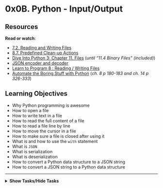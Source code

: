 # 0x0B. Python - Input/Output

## Resources

<p><strong>Read or watch</strong>:</p>

<ul>
<li><a href="https://docs.python.org/3/tutorial/inputoutput.html#reading-and-writing-files" title="7.2. Reading and Writing Files" target="_blank">7.2. Reading and Writing Files</a> </li>
<li><a href="https://docs.python.org/3/tutorial/errors.html#predefined-clean-up-actions" title="8.7. Predefined Clean-up Actions" target="_blank">8.7. Predefined Clean-up Actions</a> </li>
<li><a href="https://histo.ucsf.edu/BMS270/diveintopython3-r802.pdf" title="Dive Into Python 3: Chapter 11. Files" target="_blank">Dive Into Python 3: Chapter 11. Files</a> (<em>until &ldquo;11.4 Binary Files&rdquo; (included)</em>)</li>
<li><a href="https://docs.python.org/3/library/json.html" title="JSON encoder and decoder" target="_blank">JSON encoder and decoder</a> </li>
<li><a href="https://www.youtube.com/watch?v=EukxMIsNeqU" title="Learn to Program 8 : Reading / Writing Files" target="_blank">Learn to Program 8 : Reading / Writing Files</a> </li>
<li><a href="https://automatetheboringstuff.com/" title="Automate the Boring Stuff with Python" target="_blank">Automate the Boring Stuff with Python</a> (<em>ch. 8 p 180-183 and ch. 14 p 326-333</em>)</li>
</ul>

## Learning Objectives

<ul>
<li>Why Python programming is awesome</li>
<li>How to open a file</li>
<li>How to write text in a file</li>
<li>How to read the full content of a file </li>
<li>How to read a file line by line</li>
<li>How to move the cursor in a file</li>
<li>How to make sure a file is closed after using it</li>
<li>What is and how to use the <code>with</code> statement</li>
<li>What is <code>JSON</code></li>
<li>What is serialization</li>
<li>What is deserialization</li>
<li>How to convert a Python data structure to a JSON string </li>
<li>How to convert a JSON string to a Python data structure</li>
</ul>

---

<details>
<summary><strong>Show Tasks/Hide Tasks</strong></summary><br>


## TASKS

### 0. Read file
  
<p>Write a function that reads a text file (<code>UTF8</code>) and prints it to stdout:</p>

<ul>
<li>Prototype: <code>def read_file(filename=&quot;&quot;):</code></li>
<li>You must use the <code>with</code> statement</li>
<li>You don&rsquo;t need to manage <code>file permission</code> or <code>file doesn&#39;t exist</code> exceptions.</li>
<li>You are not allowed to import any module</li>
</ul>

<pre><code>guillaume@ubuntu:~/0x0B$ cat 0-main.py
#!/usr/bin/python3
read_file = __import__(&#39;0-read_file&#39;).read_file

read_file(&quot;my_file_0.txt&quot;)

guillaume@ubuntu:~/0x0B$ cat my_file_0.txt
We offer a truly innovative approach to education:
focus on building reliable applications and scalable systems, take on real-world challenges, collaborate with your peers. 

A school every software engineer would have dreamt of!
guillaume@ubuntu:~/0x0B$ ./0-main.py
We offer a truly innovative approach to education:
focus on building reliable applications and scalable systems, take on real-world challenges, collaborate with your peers. 

A school every software engineer would have dreamt of!
guillaume@ubuntu:~/0x0B$ 
</code></pre>

<p><strong>No test cases needed</strong></p>

  </div>

[(answer)](./0-read_file.py)

---


### 1. Write to a file
    
  
<p>Write a function that writes a string to a text file (<code>UTF8</code>) and returns the number of characters written:</p>

<ul>
<li>Prototype: <code>def write_file(filename=&quot;&quot;, text=&quot;&quot;):</code></li>
<li>You must use the <code>with</code> statement</li>
<li>You don&rsquo;t need to manage file permission exceptions.</li>
<li>Your function should create the file if doesn&rsquo;t exist.</li>
<li>Your function should overwrite the content of the file if it already exists.</li>
<li>You are not allowed to import any module</li>
</ul>

<pre><code>guillaume@ubuntu:~/0x0B$ cat 1-main.py
#!/usr/bin/python3
write_file = __import__(&#39;1-write_file&#39;).write_file

nb_characters = write_file(&quot;my_first_file.txt&quot;, &quot;This School is so cool!\n&quot;)
print(nb_characters)

guillaume@ubuntu:~/0x0B$ ./1-main.py
29
guillaume@ubuntu:~/0x0B$ cat my_first_file.txt
This School is so cool!
guillaume@ubuntu:~/0x0B$ 
</code></pre>

<p><strong>No test cases needed</strong></p>

  </div>

[(answer)](./1-write_file.py)

---

### 2. Append to a file
    
<p>Write a function that appends a string at the end of a text file (<code>UTF8</code>) and returns the number of characters added:</p>

<ul>
<li>Prototype: <code>def append_write(filename=&quot;&quot;, text=&quot;&quot;):</code></li>
<li>If the file doesn&rsquo;t exist, it should be created</li>
<li>You must use the <code>with</code> statement</li>
<li>You don&rsquo;t need to manage <code>file permission</code> or <code>file doesn&#39;t exist</code> exceptions.</li>
<li>You are not allowed to import any module</li>
</ul>

<pre><code>guillaume@ubuntu:~/0x0B$ cat 2-main.py
#!/usr/bin/python3
append_write = __import__(&#39;2-append_write&#39;).append_write

nb_characters_added = append_write(&quot;file_append.txt&quot;, &quot;This School is so cool!\n&quot;)
print(nb_characters_added)

guillaume@ubuntu:~/0x0B$ cat file_append.txt
cat: file_append.txt: No such file or directory
guillaume@ubuntu:~/0x0B$ ./2-main.py
29
guillaume@ubuntu:~/0x0B$ cat file_append.txt
This School is so cool!
guillaume@ubuntu:~/0x0B$ ./2-main.py
29
guillaume@ubuntu:~/0x0B$ cat file_append.txt
This School is so cool!
This School is so cool!
guillaume@ubuntu:~/0x0B$ 
</code></pre>

<p><strong>No test cases needed</strong></p>

  </div>


[(answer)](./2-append_write.py)

---

### 3. To JSON string
    
<p>Write a function that returns the JSON representation of an object (string):</p>

<ul>
<li>Prototype: <code>def to_json_string(my_obj):</code></li>
<li>You don&rsquo;t need to manage exceptions if the object can&rsquo;t be serialized.</li>
</ul>

<pre><code>guillaume@ubuntu:~/0x0B$ cat 3-main.py
#!/usr/bin/python3
to_json_string = __import__(&#39;3-to_json_string&#39;).to_json_string

my_list = [1, 2, 3]
s_my_list = to_json_string(my_list)
print(s_my_list)
print(type(s_my_list))

my_dict = { 
    &#39;id&#39;: 12,
    &#39;name&#39;: &quot;John&quot;,
    &#39;places&#39;: [ &quot;San Francisco&quot;, &quot;Tokyo&quot; ],
    &#39;is_active&#39;: True,
    &#39;info&#39;: {
        &#39;age&#39;: 36,
        &#39;average&#39;: 3.14
    }
}
s_my_dict = to_json_string(my_dict)
print(s_my_dict)
print(type(s_my_dict))

try:
    my_set = { 132, 3 }
    s_my_set = to_json_string(my_set)
    print(s_my_set)
    print(type(s_my_set))
except Exception as e:
    print(&quot;[{}] {}&quot;.format(e.__class__.__name__, e))

guillaume@ubuntu:~/0x0B$ ./3-main.py
[1, 2, 3]
&lt;class &#39;str&#39;&gt;
{&quot;id&quot;: 12, &quot;is_active&quot;: true, &quot;name&quot;: &quot;John&quot;, &quot;info&quot;: {&quot;average&quot;: 3.14, &quot;age&quot;: 36}, &quot;places&quot;: [&quot;San Francisco&quot;, &quot;Tokyo&quot;]}
&lt;class &#39;str&#39;&gt;
[TypeError] {3, 132} is not JSON serializable
guillaume@ubuntu:~/0x0B$ 
</code></pre>

<p><strong>No test cases needed</strong></p>

  </div>

[(answer)](./3-to_json_string.py)

---

### 4. From JSON string to Object
   
<p>Write a function that returns an object (Python data structure) represented by a JSON string:</p>

<ul>
<li>Prototype: <code>def from_json_string(my_str):</code></li>
<li>You don&rsquo;t need to manage exceptions if the JSON string doesn&rsquo;t represent an object.</li>
</ul>

<pre><code>guillaume@ubuntu:~/0x0B$ cat 4-main.py
#!/usr/bin/python3
from_json_string = __import__(&#39;4-from_json_string&#39;).from_json_string

s_my_list = &quot;[1, 2, 3]&quot;
my_list = from_json_string(s_my_list)
print(my_list)
print(type(my_list))

s_my_dict = &quot;&quot;&quot;
{&quot;is_active&quot;: true, &quot;info&quot;: {&quot;age&quot;: 36, &quot;average&quot;: 3.14}, 
&quot;id&quot;: 12, &quot;name&quot;: &quot;John&quot;, &quot;places&quot;: [&quot;San Francisco&quot;, &quot;Tokyo&quot;]}
&quot;&quot;&quot;
my_dict = from_json_string(s_my_dict)
print(my_dict)
print(type(my_dict))

try:
    s_my_dict = &quot;&quot;&quot;
    {&quot;is_active&quot;: true, 12 }
    &quot;&quot;&quot;
    my_dict = from_json_string(s_my_dict)
    print(my_dict)
    print(type(my_dict))
except Exception as e:
    print(&quot;[{}] {}&quot;.format(e.__class__.__name__, e))

guillaume@ubuntu:~/0x0B$ ./4-main.py
[1, 2, 3]
&lt;class &#39;list&#39;&gt;
{&#39;id&#39;: 12, &#39;is_active&#39;: True, &#39;name&#39;: &#39;John&#39;, &#39;info&#39;: {&#39;age&#39;: 36, &#39;average&#39;: 3.14}, &#39;places&#39;: [&#39;San Francisco&#39;, &#39;Tokyo&#39;]}
&lt;class &#39;dict&#39;&gt;
[ValueError] Expecting property name enclosed in double quotes: line 2 column 25 (char 25)
guillaume@ubuntu:~/0x0B$ 
</code></pre>

<p><strong>No test cases needed</strong></p>

  </div>

[(answer)](./4-from_json_string.py)

---

### 5. Save Object to a file
    
<p>Write a function that writes an Object to a text file, using a JSON representation:</p>

<ul>
<li>Prototype: <code>def save_to_json_file(my_obj, filename):</code></li>
<li>You must use the <code>with</code> statement</li>
<li>You don&rsquo;t need to manage exceptions if the object can&rsquo;t be serialized.</li>
<li>You don&rsquo;t need to manage file permission exceptions.</li>
</ul>

<pre><code>guillaume@ubuntu:~/0x0B$ cat 5-main.py
#!/usr/bin/python3
save_to_json_file = __import__(&#39;5-save_to_json_file&#39;).save_to_json_file

filename = &quot;my_list.json&quot;
my_list = [1, 2, 3]
save_to_json_file(my_list, filename)

filename = &quot;my_dict.json&quot;
my_dict = { 
    &#39;id&#39;: 12,
    &#39;name&#39;: &quot;John&quot;,
    &#39;places&#39;: [ &quot;San Francisco&quot;, &quot;Tokyo&quot; ],
    &#39;is_active&#39;: True,
    &#39;info&#39;: {
        &#39;age&#39;: 36,
        &#39;average&#39;: 3.14
    }
}
save_to_json_file(my_dict, filename)

try:
    filename = &quot;my_set.json&quot;
    my_set = { 132, 3 }
    save_to_json_file(my_set, filename)
except Exception as e:
    print(&quot;[{}] {}&quot;.format(e.__class__.__name__, e))

guillaume@ubuntu:~/0x0B$ ./5-main.py
[TypeError] {3, 132} is not JSON serializable
guillaume@ubuntu:~/0x0B$ cat my_list.json ; echo &quot;&quot;
[1, 2, 3]
guillaume@ubuntu:~/0x0B$ cat my_dict.json ; echo &quot;&quot;
{&quot;name&quot;: &quot;John&quot;, &quot;places&quot;: [&quot;San Francisco&quot;, &quot;Tokyo&quot;], &quot;id&quot;: 12, &quot;info&quot;: {&quot;average&quot;: 3.14, &quot;age&quot;: 36}, &quot;is_active&quot;: true}
guillaume@ubuntu:~/0x0B$ cat my_set.json ; echo &quot;&quot;

guillaume@ubuntu:~/0x0B$ 
</code></pre>

<p><strong>No test cases needed</strong></p>

  </div>

[(answer)](./5-save_to_json_file.py)

---

### 6. Create object from a JSON file
    
<p>Write a function that creates an Object from a &ldquo;JSON file&rdquo;:</p>

<ul>
<li>Prototype: <code>def load_from_json_file(filename):</code></li>
<li>You must use the <code>with</code> statement</li>
<li>You don&rsquo;t need to manage exceptions if the JSON string doesn&rsquo;t represent an object.</li>
<li>You don&rsquo;t need to manage file permissions / exceptions.</li>
</ul>

<pre><code>guillaume@ubuntu:~/0x0B$ cat my_fake.json
{&quot;is_active&quot;: true, 12 }
guillaume@ubuntu:~/0x0B$ cat 6-main.py
#!/usr/bin/python3
load_from_json_file = __import__(&#39;6-load_from_json_file&#39;).load_from_json_file

filename = &quot;my_list.json&quot;
my_list = load_from_json_file(filename)
print(my_list)
print(type(my_list))

filename = &quot;my_dict.json&quot;
my_dict = load_from_json_file(filename)
print(my_dict)
print(type(my_dict))

try:
    filename = &quot;my_set_doesnt_exist.json&quot;
    my_set = load_from_json_file(filename)
    print(my_set)
    print(type(my_set))
except Exception as e:
    print(&quot;[{}] {}&quot;.format(e.__class__.__name__, e))

try:
    filename = &quot;my_fake.json&quot;
    my_fake = load_from_json_file(filename)
    print(my_fake)
    print(type(my_fake))
except Exception as e:
    print(&quot;[{}] {}&quot;.format(e.__class__.__name__, e))

guillaume@ubuntu:~/0x0B$ cat my_list.json ; echo &quot;&quot;
[1, 2, 3]
guillaume@ubuntu:~/0x0B$ cat my_dict.json ; echo &quot;&quot;
{&quot;name&quot;: &quot;John&quot;, &quot;places&quot;: [&quot;San Francisco&quot;, &quot;Tokyo&quot;], &quot;id&quot;: 12, &quot;info&quot;: {&quot;average&quot;: 3.14, &quot;age&quot;: 36}, &quot;is_active&quot;: true}
guillaume@ubuntu:~/0x0B$ cat my_fake.json ; echo &quot;&quot;
{&quot;is_active&quot;: true, 12 }
guillaume@ubuntu:~/0x0B$ ./6-main.py
[1, 2, 3]
&lt;class &#39;list&#39;&gt;
{&#39;name&#39;: &#39;John&#39;, &#39;info&#39;: {&#39;age&#39;: 36, &#39;average&#39;: 3.14}, &#39;id&#39;: 12, &#39;places&#39;: [&#39;San Francisco&#39;, &#39;Tokyo&#39;], &#39;is_active&#39;: True}
&lt;class &#39;dict&#39;&gt;
[FileNotFoundError] [Errno 2] No such file or directory: &#39;my_set_doesnt_exist.json&#39;
[ValueError] Expecting property name enclosed in double quotes: line 1 column 21 (char 20)
guillaume@ubuntu:~/0x0B$ 
</code></pre>

<p><strong>No test cases needed</strong></p>

  </div>

  [(answer)](/6-load_from_json_file.py)

---

### 7. Load, add, save
   
<p>Write a script that adds all arguments to a Python list, and then save them to a file:</p>

<ul>
<li>You must use your function <code>save_to_json_file</code> from <code>5-save_to_json_file.py</code></li>
<li>You must use your function <code>load_from_json_file</code> from <code>6-load_from_json_file.py</code></li>
<li>The list must be saved as a JSON representation in a file named <code>add_item.json</code></li>
<li>If the file doesn&rsquo;t exist, it should be created</li>
<li>You don&rsquo;t need to manage file permissions / exceptions.</li>
</ul>

<pre><code>guillaume@ubuntu:~/0x0B$ cat add_item.json
cat: add_item.json: No such file or directory
guillaume@ubuntu:~/0x0B$ ./7-add_item.py
guillaume@ubuntu:~/0x0B$ cat add_item.json ; echo &quot;&quot;
[]
guillaume@ubuntu:~/0x0B$ ./7-add_item.py Best School
guillaume@ubuntu:~/0x0B$ cat add_item.json ; echo &quot;&quot;
[&quot;Best&quot;, &quot;School&quot;]
guillaume@ubuntu:~/0x0B$ ./7-add_item.py 89 Python C
guillaume@ubuntu:~/0x0B$ cat add_item.json ; echo &quot;&quot;
[&quot;Best&quot;, &quot;School&quot;, &quot;89&quot;, &quot;Python&quot;, &quot;C&quot;]
guillaume@ubuntu:~/0x0B$ 
</code></pre>

<p><strong>No test cases needed</strong></p>

  </div>

  [(answer)](/7-add_item.py)

---

### 8. Class to JSON
    
<p>Write a function that returns the dictionary description with simple data structure (list, dictionary, string, integer and boolean) for JSON serialization of an object:</p>

<ul>
<li>Prototype: <code>def class_to_json(obj):</code></li>
<li><code>obj</code> is an instance of a Class</li>
<li>All attributes of the <code>obj</code> Class are serializable: list, dictionary, string, integer and boolean</li>
<li>You are not allowed to import any module</li>
</ul>

<pre><code>guillaume@ubuntu:~/0x0B$ cat 8-my_class.py 
#!/usr/bin/python3
&quot;&quot;&quot; My class module
&quot;&quot;&quot;

class MyClass:
    &quot;&quot;&quot; My class
    &quot;&quot;&quot;

    def __init__(self, name):
        self.name = name
        self.number = 0

    def __str__(self):
        return &quot;[MyClass] {} - {:d}&quot;.format(self.name, self.number)

guillaume@ubuntu:~/0x0B$ cat 8-main.py 
#!/usr/bin/python3
MyClass = __import__(&#39;8-my_class&#39;).MyClass
class_to_json = __import__(&#39;8-class_to_json&#39;).class_to_json

m = MyClass(&quot;John&quot;)
m.number = 89
print(type(m))
print(m)

mj = class_to_json(m)
print(type(mj))
print(mj)

guillaume@ubuntu:~/0x0B$ ./8-main.py 
&lt;class &#39;8-my_class.MyClass&#39;&gt;
[MyClass] John - 89
&lt;class &#39;dict&#39;&gt;
{&#39;name&#39;: &#39;John&#39;, &#39;number&#39;: 89}
guillaume@ubuntu:~/0x0B$ 
guillaume@ubuntu:~/0x0B$ cat 8-my_class_2.py 
#!/usr/bin/python3
&quot;&quot;&quot; My class module
&quot;&quot;&quot;

class MyClass:
    &quot;&quot;&quot; My class
    &quot;&quot;&quot;

    score = 0

    def __init__(self, name, number = 4):
        self.__name = name
        self.number = number
        self.is_team_red = (self.number % 2) == 0

    def win(self):
        self.score += 1

    def lose(self):
        self.score -= 1

    def __str__(self):
        return &quot;[MyClass] {} - {:d} =&gt; {:d}&quot;.format(self.__name, self.number, self.score)

guillaume@ubuntu:~/0x0B$ cat 8-main_2.py 
#!/usr/bin/python3
MyClass = __import__(&#39;8-my_class_2&#39;).MyClass
class_to_json = __import__(&#39;8-class_to_json&#39;).class_to_json

m = MyClass(&quot;John&quot;)
m.win()
print(type(m))
print(m)

mj = class_to_json(m)
print(type(mj))
print(mj)

guillaume@ubuntu:~/0x0B$ ./8-main_2.py 
&lt;class &#39;8-my_class_2.MyClass&#39;&gt;
[MyClass] John - 4 =&gt; 1
&lt;class &#39;dict&#39;&gt;
{&#39;number&#39;: 4, &#39;_MyClass__name&#39;: &#39;John&#39;, &#39;is_team_red&#39;: True, &#39;score&#39;: 1}
guillaume@ubuntu:~/0x0B$
</code></pre>

<p><strong>No test cases needed</strong></p>

  </div>

[(answer)](./8-class_to_json.py)

---

### 9. Student to JSON
    
<p>Write a class <code>Student</code> that defines a student by:</p>

<ul>
<li>Public instance attributes: 

<ul>
<li><code>first_name</code></li>
<li><code>last_name</code></li>
<li><code>age</code></li>
</ul></li>
<li>Instantiation with <code>first_name</code>, <code>last_name</code> and <code>age</code>: <code>def __init__(self, first_name, last_name, age):</code></li>
<li>Public method <code>def to_json(self):</code> that retrieves a dictionary representation of a <code>Student</code> instance (same as <code>8-class_to_json.py</code>)</li>
<li>You are not allowed to import any module</li>
</ul>

<pre><code>guillaume@ubuntu:~/0x0B$ cat 9-main.py 
#!/usr/bin/python3
Student = __import__(&#39;9-student&#39;).Student

students = [Student(&quot;John&quot;, &quot;Doe&quot;, 23), Student(&quot;Bob&quot;, &quot;Dylan&quot;, 27)]

for student in students:
    j_student = student.to_json()
    print(type(j_student))
    print(j_student[&#39;first_name&#39;])
    print(type(j_student[&#39;first_name&#39;]))
    print(j_student[&#39;age&#39;])
    print(type(j_student[&#39;age&#39;]))

guillaume@ubuntu:~/0x0B$ ./9-main.py 
&lt;class &#39;dict&#39;&gt;
John
&lt;class &#39;str&#39;&gt;
23
&lt;class &#39;int&#39;&gt;
&lt;class &#39;dict&#39;&gt;
Bob
&lt;class &#39;str&#39;&gt;
27
&lt;class &#39;int&#39;&gt;
guillaume@ubuntu:~/0x0B$ 
</code></pre>

<p><strong>No test cases needed</strong></p>

  </div>

[(answer)](./9-student.py)

---

### 10. Student to JSON with filter
   
<p>Write a class <code>Student</code> that defines a student by: (based on <code>9-student.py</code>)</p>

<ul>
<li>Public instance attributes: 

<ul>
<li><code>first_name</code></li>
<li><code>last_name</code></li>
<li><code>age</code></li>
</ul></li>
<li>Instantiation with <code>first_name</code>, <code>last_name</code> and <code>age</code>: <code>def __init__(self, first_name, last_name, age):</code></li>
<li>Public method <code>def to_json(self, attrs=None):</code> that retrieves a dictionary representation of a <code>Student</code> instance (same as <code>8-class_to_json.py</code>):

<ul>
<li>If <code>attrs</code> is a list of strings, only attribute names contained in this list must be retrieved. </li>
<li>Otherwise, all attributes must be retrieved</li>
</ul></li>
<li>You are not allowed to import any module</li>
</ul>

<pre><code>guillaume@ubuntu:~/0x0B$ cat 10-main.py 
#!/usr/bin/python3
Student = __import__(&#39;10-student&#39;).Student

student_1 = Student(&quot;John&quot;, &quot;Doe&quot;, 23)
student_2 = Student(&quot;Bob&quot;, &quot;Dylan&quot;, 27)

j_student_1 = student_1.to_json()
j_student_2 = student_2.to_json([&#39;first_name&#39;, &#39;age&#39;])
j_student_3 = student_2.to_json([&#39;middle_name&#39;, &#39;age&#39;])

print(j_student_1)
print(j_student_2)
print(j_student_3)

guillaume@ubuntu:~/0x0B$ ./10-main.py 
{&#39;age&#39;: 23, &#39;last_name&#39;: &#39;Doe&#39;, &#39;first_name&#39;: &#39;John&#39;}
{&#39;age&#39;: 27, &#39;first_name&#39;: &#39;Bob&#39;}
{&#39;age&#39;: 27}
guillaume@ubuntu:~/0x0B$
</code></pre>

<p><strong>No test cases needed</strong></p>

  </div>

[(answer)](./10-student.py)

---

### 11. Student to disk and reload
    
<p>Write a class <code>Student</code> that defines a student by: (based on <code>10-student.py</code>)</p>

<ul>
<li>Public instance attributes: 

<ul>
<li><code>first_name</code></li>
<li><code>last_name</code></li>
<li><code>age</code></li>
</ul></li>
<li>Instantiation with <code>first_name</code>, <code>last_name</code> and <code>age</code>: <code>def __init__(self, first_name, last_name, age):</code></li>
<li>Public method <code>def to_json(self, attrs=None):</code> that retrieves a dictionary representation of a <code>Student</code> instance (same as <code>8-class_to_json.py</code>):

<ul>
<li>If <code>attrs</code> is a list of strings, only attributes name contain in this list must be retrieved. </li>
<li>Otherwise, all attributes must be retrieved</li>
</ul></li>
<li>Public method <code>def reload_from_json(self, json):</code> that replaces all attributes of the <code>Student</code> instance:

<ul>
<li>You can assume <code>json</code> will always be a dictionary</li>
<li>A dictionary key will be the public attribute name</li>
<li>A dictionary value will be the value of the public attribute</li>
</ul></li>
<li>You are not allowed to import any module</li>
</ul>

<p>Now, you have a simple implementation of a serialization and deserialization mechanism (concept of representation of an object to another format, without losing any information and allow us to rebuild an object based on this representation)</p>

<pre><code>guillaume@ubuntu:~/0x0B$ cat 11-main.py 
#!/usr/bin/python3
import os
import sys

Student = __import__(&#39;11-student&#39;).Student
read_file = __import__(&#39;0-read_file&#39;).read_file
save_to_json_file = __import__(&#39;5-save_to_json_file&#39;).save_to_json_file
load_from_json_file = __import__(&#39;6-load_from_json_file&#39;).load_from_json_file

path = sys.argv[1]

if os.path.exists(path):
    os.remove(path)

student_1 = Student(&quot;John&quot;, &quot;Doe&quot;, 23)
j_student_1 = student_1.to_json()
print(&quot;Initial student:&quot;)
print(student_1)
print(type(student_1))
print(type(j_student_1))
print(&quot;{} {} {}&quot;.format(student_1.first_name, student_1.last_name, student_1.age))


save_to_json_file(j_student_1, path)
read_file(path)
print(&quot;\nSaved to disk&quot;)


print(&quot;Fake student:&quot;)
new_student_1 = Student(&quot;Fake&quot;, &quot;Fake&quot;, 89)
print(new_student_1)
print(type(new_student_1))
print(&quot;{} {} {}&quot;.format(new_student_1.first_name, new_student_1.last_name, new_student_1.age))


print(&quot;Load dictionary from file:&quot;)
new_j_student_1 = load_from_json_file(path)

new_student_1.reload_from_json(j_student_1)
print(new_student_1)
print(type(new_student_1))
print(&quot;{} {} {}&quot;.format(new_student_1.first_name, new_student_1.last_name, new_student_1.age))

guillaume@ubuntu:~/0x0B$ ./11-main.py student.json
Initial student:
&lt;11-student.Student object at 0x7f832826eda0&gt;
&lt;class &#39;11-student.Student&#39;&gt;
&lt;class &#39;dict&#39;&gt;
John Doe 23
{&quot;last_name&quot;: &quot;Doe&quot;, &quot;first_name&quot;: &quot;John&quot;, &quot;age&quot;: 23}
Saved to disk
Fake student:
&lt;11-student.Student object at 0x7f832826edd8&gt;
&lt;class &#39;11-student.Student&#39;&gt;
Fake Fake 89
Load dictionary from file:
&lt;11-student.Student object at 0x7f832826edd8&gt;
&lt;class &#39;11-student.Student&#39;&gt;
John Doe 23
guillaume@ubuntu:~/0x0B$ cat student.json ; echo &quot;&quot;
{&quot;last_name&quot;: &quot;Doe&quot;, &quot;first_name&quot;: &quot;John&quot;, &quot;age&quot;: 23}
guillaume@ubuntu:~/0x0B$ 
</code></pre>

<p><strong>No test cases needed</strong></p>

  </div>

[(answer)](./11-student.py)

---

### 12. Pascal&#39;s Triangle
    
<p><strong>Technical interview preparation</strong>: </p>

<ul>
<li>You are not allowed to google anything</li>
<li>Whiteboard first</li>
</ul>

<p>Create a function <code>def pascal_triangle(n):</code> that returns a list of lists of integers representing the Pascal&rsquo;s triangle of <code>n</code>:</p>

<ul>
<li>Returns an empty list if <code>n &lt;= 0</code></li>
<li>You can assume <code>n</code> will be always an integer</li>
<li>You are not allowed to import any module</li>
</ul>

<pre><code>guillaume@ubuntu:~/0x0B$ cat 12-main.py
#!/usr/bin/python3
&quot;&quot;&quot;
12-main
&quot;&quot;&quot;
pascal_triangle = __import__(&#39;12-pascal_triangle&#39;).pascal_triangle

def print_triangle(triangle):
    &quot;&quot;&quot;
    Print the triangle
    &quot;&quot;&quot;
    for row in triangle:
        print(&quot;[{}]&quot;.format(&quot;,&quot;.join([str(x) for x in row])))


if __name__ == &quot;__main__&quot;:
    print_triangle(pascal_triangle(5))

guillaume@ubuntu:~/0x0B$ 
guillaume@ubuntu:~/0x0B$ ./12-main.py
[1]
[1,1]
[1,2,1]
[1,3,3,1]
[1,4,6,4,1]
guillaume@ubuntu:~/0x0B$ 
</code></pre>

  </div>

[(answer)](./12-pascal_triangle.py)

---

### 13. Search and update
   
<p>Write a function that inserts a line of text to a file, after each line containing a specific string (see example):</p>

<ul>
<li>Prototype: <code>def append_after(filename=&quot;&quot;, search_string=&quot;&quot;, new_string=&quot;&quot;):</code></li>
<li>You must use the <code>with</code> statement</li>
<li>You don&rsquo;t need to manage <code>file permission</code> or <code>file doesn&#39;t exist</code> exceptions.</li>
<li>You are not allowed to import any module</li>
</ul>

<pre><code>guillaume@ubuntu:~/0x0B$ cat 100-main.py
#!/usr/bin/python3
append_after = __import__(&#39;100-append_after&#39;).append_after

append_after(&quot;append_after_100.txt&quot;, &quot;Python&quot;, &quot;\&quot;C is fun!\&quot;\n&quot;)

guillaume@ubuntu:~/0x0B$ cat append_after_100.txt
At Holberton School,
Python is really important,
But it can be very hard if:
- You don&#39;t get all Pythonic tricks
- You don&#39;t have strong C knowledge.
guillaume@ubuntu:~/0x0B$ ./100-main.py
guillaume@ubuntu:~/0x0B$ cat append_after_100.txt
At School,
Python is really important,
&quot;C is fun!&quot;
But it can be very hard if:
- You don&#39;t get all Pythonic tricks
&quot;C is fun!&quot;
- You don&#39;t have strong C knowledge.
guillaume@ubuntu:~/0x0B$ ./100-main.py
guillaume@ubuntu:~/0x0B$ cat append_after_100.txt
At School,
Python is really important,
&quot;C is fun!&quot;
&quot;C is fun!&quot;
But it can be very hard if:
- You don&#39;t get all Pythonic tricks
&quot;C is fun!&quot;
&quot;C is fun!&quot;
- You don&#39;t have strong C knowledge.
guillaume@ubuntu:~/0x0B$ 
</code></pre>

<p><strong>No test cases needed</strong></p>

  </div>

[(answer)](./100-append_after.py)

---

### 14. Log parsing
    
<p>Write a script that reads <code>stdin</code> line by line and computes metrics:</p>

<ul>
<li>Input format: <code>&lt;IP Address&gt; - [&lt;date&gt;] &quot;GET /projects/260 HTTP/1.1&quot; &lt;status code&gt; &lt;file size&gt;</code></li>
<li>Each 10 lines and after a keyboard interruption (<code>CTRL + C</code>), prints those statistics since the beginning:

<ul>
<li>Total file size: <code>File size: &lt;total size&gt;</code></li>
<li>where <total size> is the sum of all previous <file size> (see input format above)</li>
<li>Number of lines by status code: 

<ul>
<li>possible status code: <code>200</code>, <code>301</code>, <code>400</code>, <code>401</code>, <code>403</code>, <code>404</code>, <code>405</code> and <code>500</code></li>
<li>if a status code doesn&rsquo;t appear, don&rsquo;t print anything for this status code</li>
<li>format: <code>&lt;status code&gt;: &lt;number&gt;</code></li>
<li>status codes should be printed in ascending order</li>
</ul></li>
</ul></li>
</ul>

<pre><code>guillaume@ubuntu:~/0x0B$ cat 101-generator.py
#!/usr/bin/python3
import random
import sys
from time import sleep
import datetime

for i in range(10000):
    sleep(random.random())
    sys.stdout.write(&quot;{:d}.{:d}.{:d}.{:d} - [{}] \&quot;GET /projects/260 HTTP/1.1\&quot; {} {}\n&quot;.format(
        random.randint(1, 255), random.randint(1, 255), random.randint(1, 255), random.randint(1, 255),
        datetime.datetime.now(),
        random.choice([200, 301, 400, 401, 403, 404, 405, 500]),
        random.randint(1, 1024)
    ))
    sys.stdout.flush()

guillaume@ubuntu:~/0x0B$ ./101-generator.py | ./101-stats.py 
File size: 5213
200: 2
401: 1
403: 2
404: 1
405: 1
500: 3
File size: 11320
200: 3
301: 2
400: 1
401: 2
403: 3
404: 4
405: 2
500: 3
File size: 16305
200: 3
301: 3
400: 4
401: 2
403: 5
404: 5
405: 4
500: 4
^CFile size: 17146
200: 4
301: 3
400: 4
401: 2
403: 6
404: 6
405: 4
500: 4
Traceback (most recent call last):
  File &quot;./101-stats.py&quot;, line 15, in &lt;module&gt;
Traceback (most recent call last):
  File &quot;./101-generator.py&quot;, line 8, in &lt;module&gt;
    for line in sys.stdin:
KeyboardInterrupt
    sleep(random.random())
KeyboardInterrupt
guillaume@ubuntu:~/0x0B$ 
</code></pre>

<p><strong>No test cases needed</strong></p>

  </div>

[(answer)](./101-stats.py)

---

<em>THE END</em>

</details>